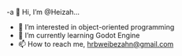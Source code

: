 -a 👋 Hi, I’m @Heizah...
- 👀 I’m interested in  object-oriented programming
- 🌱 I’m currently learning Godot Engine
- 📫 How to reach me, hrbweibezahn@gmail.com

<!---
Heizahn/Heizahn is a ✨ special ✨ repository because its `README.md` (this file) appears on your GitHub profile.
You can click the Preview link to take a look at your changes.
--->

